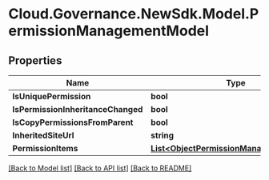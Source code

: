# Cloud.Governance.NewSdk.Model.PermissionManagementModel
## Properties

Name | Type | Description | Notes
------------ | ------------- | ------------- | -------------
**IsUniquePermission** | **bool** |  | [optional] 
**IsPermissionInheritanceChanged** | **bool** |  | [optional] 
**IsCopyPermissionsFromParent** | **bool** |  | [optional] 
**InheritedSiteUrl** | **string** |  | [optional] 
**PermissionItems** | [**List&lt;ObjectPermissionManagementModel&gt;**](ObjectPermissionManagementModel.md) |  | [optional] 

[[Back to Model list]](../README.md#documentation-for-models) [[Back to API list]](../README.md#documentation-for-api-endpoints) [[Back to README]](../README.md)

